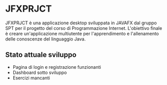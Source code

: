 # JFXPRJCT
JFXPRJCT è una applicazione desktop sviluppata in JAVAFX dal gruppo SPT per il progetto del corso di Programmazione Internet.
L'obiettivo finale è creare un'applicazione multiutente per l'apprendimento e l'allenamento delle conoscenze del linguaggio Java.

## Stato attuale sviluppo
- Pagina di login e registrazione funzionanti
- Dashboard sotto sviluppo
- Esercizi mancanti
